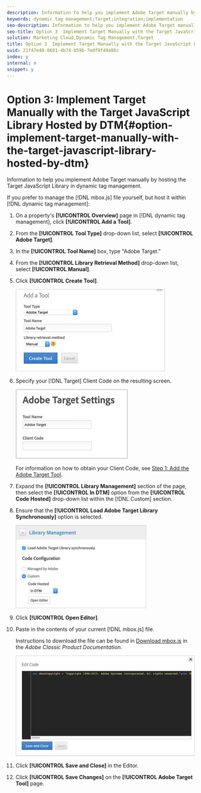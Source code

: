 ```yaml
---
description: Information to help you implement Adobe Target manually by hosting the Target JavaScript Library in dynamic tag management.
keywords: dynamic tag management;Target;integration;implementation
seo-description: Information to help you implement Adobe Target manually by hosting the Target JavaScript Library in dynamic tag management.
seo-title: Option 3  Implement Target Manually with the Target JavaScript Library Hosted by DTM
solution: Marketing Cloud,Dynamic Tag Management,Target
title: Option 3  Implement Target Manually with the Target JavaScript Library Hosted by DTM
uuid: 21f47e48-8601-4b74-b59b-7edf9f49a86c
index: y
internal: n
snippet: y
---
```


# Option 3: Implement Target Manually with the Target JavaScript Library Hosted by DTM{#option-implement-target-manually-with-the-target-javascript-library-hosted-by-dtm}

Information to help you implement Adobe Target manually by hosting the Target JavaScript Library in dynamic tag management.

If you prefer to manage the [!DNL mbox.js] file yourself, but host it within [!DNL dynamic tag management]: 

1. On a property's **[!UICONTROL Overview]** page in [!DNL dynamic tag management], click **[!UICONTROL Add a Tool]**.
1. From the **[!UICONTROL Tool Type]** drop-down list, select **[!UICONTROL Adobe Target]**.
1. In the **[!UICONTROL Tool Name]** box, type "Adobe Target."
1. From the **[!UICONTROL Library Retrieval Method]** drop-down list, select **[!UICONTROL Manual]**.
1. Click **[!UICONTROL Create Tool]**.

   ![Step Result](assets/manual_js.png)

1. Specify your [!DNL Target] Client Code on the resulting screen.

   ![Step Result](assets/manual_js_2.png)

   For information on how to obtain your Client Code, see [Step 1: Add the Adobe Target Tool](../../adobe-target-tool/step-1-add-adobe-target-tool/step-1-add-adobe-target-tool.md#concept-f9bfd490b0264f8693810eaed8a68203). 
1. Expand the **[!UICONTROL Library Management]** section of the page, then select the **[!UICONTROL In DTM]** option from the **[!UICONTROL Code Hosted]** drop-down list within the [!DNL Custom] section.
1. Ensure that the **[!UICONTROL Load Adobe Target Library Synchronously]** option is selected.

   ![Step Result](assets/manual_js_3.png)

1. Click **[!UICONTROL Open Editor]**.
1. Paste in the contents of your current [!DNL mbox.js] file.

   Instructions to download the file can be found in [Download mbox.js](https://marketing.adobe.com/resources/help/en_US/tnt/help/index.html?f=t_Downloading_mboxjs) in the *Adobe Classic Product Documentation*.

   ![](assets/manual_js_4.png)

1. Click **[!UICONTROL Save and Close]** in the Editor.
1. Click **[!UICONTROL Save Changes]** on the **[!UICONTROL Adobe Target Tool]** page.
